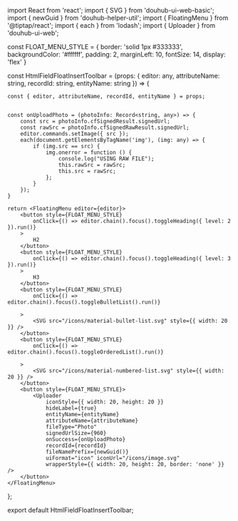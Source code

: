 import React from 'react';
import { SVG } from 'douhub-ui-web-basic';
import { newGuid } from 'douhub-helper-util';
import { FloatingMenu } from '@tiptap/react';
import { each } from 'lodash';
import { Uploader } from 'douhub-ui-web';

const FLOAT_MENU_STYLE = {
    border: 'solid 1px #333333',
    backgroundColor: '#ffffff',
    padding: 2,
    marginLeft: 10,
    fontSize: 14,
    display: 'flex'
}

const HtmlFieldFloatInsertToolbar = (props: {
    editor: any,
    attributeName: string,
    recordId: string,
    entityName: string
}) => {

    const { editor, attributeName, recordId, entityName } = props;


    const onUploadPhoto = (photoInfo: Record<string, any>) => {
        const src = photoInfo.cfSignedResult.signedUrl;
        const rawSrc = photoInfo.cfSignedRawResult.signedUrl;
        editor.commands.setImage({ src });
        each(document.getElementsByTagName('img'), (img: any) => {
            if (img.src == src) {
                img.onerror = function () {
                    console.log("USING RAW FILE");
                    this.rawSrc = rawSrc;
                    this.src = rawSrc;
                };
            }
        });
    }

    return <FloatingMenu editor={editor}>
        <button style={FLOAT_MENU_STYLE}
            onClick={() => editor.chain().focus().toggleHeading({ level: 2 }).run()}
        >
            H2
        </button>
        <button style={FLOAT_MENU_STYLE}
            onClick={() => editor.chain().focus().toggleHeading({ level: 3 }).run()}
        >
            H3
        </button>
        <button style={FLOAT_MENU_STYLE}
            onClick={() => editor.chain().focus().toggleBulletList().run()}

        >
            <SVG src="/icons/material-bullet-list.svg" style={{ width: 20 }} />
        </button>
        <button style={FLOAT_MENU_STYLE}
            onClick={() => editor.chain().focus().toggleOrderedList().run()}

        >
            <SVG src="/icons/material-numbered-list.svg" style={{ width: 20 }} />
        </button>
        <button style={FLOAT_MENU_STYLE}>
            <Uploader
                iconStyle={{ width: 20, height: 20 }}
                hideLabel={true}
                entityName={entityName}
                attributeName={attributeName}
                fileType="Photo"
                signedUrlSize={960}
                onSuccess={onUploadPhoto}
                recordId={recordId}
                fileNamePrefix={newGuid()}
                uiFormat="icon" iconUrl="/icons/image.svg"
                wrapperStyle={{ width: 20, height: 20, border: 'none' }} />
        </button>
    </FloatingMenu>
};

export default HtmlFieldFloatInsertToolbar;